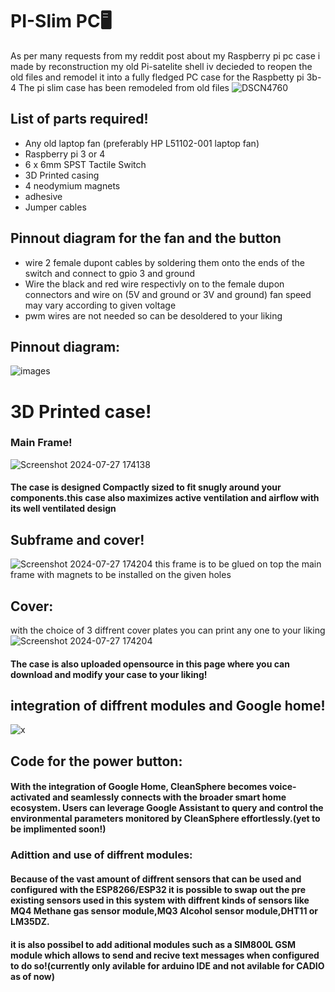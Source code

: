 # PI-Slim PC🖥️ 
As per many requests from my reddit post about my Raspberry pi pc case i made by reconstruction my old Pi-satelite shell iv decieded to reopen the old files and remodel it into a fully fledged PC case for the Raspbetty pi 3b-4 The pi slim case has been remodeled from old files 
![DSCN4760](https://github.com/user-attachments/assets/0911bc43-b8f9-4fb4-acde-1066c9bbe11b)


## List of parts required!
* Any old laptop fan (preferably HP L51102-001 laptop fan)
* Raspberry pi 3 or 4
* 6 x 6mm SPST Tactile Switch
* 3D Printed casing
* 4 neodymium magnets
* adhesive
* Jumper cables
  
## Pinnout diagram for the fan and the button
* wire 2 female dupont cables by soldering them onto the ends of the switch and connect to gpio 3 and ground
* Wire the black and red wire respectivly on to the female dupon connectors and wire on (5V and ground or 3V and ground) fan speed may vary according to given voltage
* pwm wires are not needed so can be desoldered to your liking
  
## Pinnout diagram:
![images](https://github.com/user-attachments/assets/bfdf7612-63ad-4e66-82d5-10442df5ab19)


# 3D Printed case!
### Main Frame!
![Screenshot 2024-07-27 174138](https://github.com/user-attachments/assets/efd501df-3851-4207-8dd5-e792f931b31f)

#### The case is designed Compactly sized to fit snugly around your components.this case also maximizes active ventilation and airflow with its well ventilated design

## Subframe and cover!
![Screenshot 2024-07-27 174204](https://github.com/user-attachments/assets/7f65e525-c3b3-435f-9569-15ffc55a5040)
this frame is to be glued on top the main frame with magnets to be installed on the given holes
## Cover:
with the choice of 3 diffrent cover plates you can print any one to your liking 
![Screenshot 2024-07-27 174204](https://github.com/user-attachments/assets/7f65e525-c3b3-435f-9569-15ffc55a5040)

#### The case is also uploaded opensource in this page where you can download and modify your case to your liking!

## integration of diffrent modules and Google home!
![x](https://github.com/Clean-Sphere/Cleansphere-/assets/155823427/ea1ff7be-93c9-4ff3-8a29-6d05d46ea49c)

## Code for the power button:

#### With the integration of Google Home, CleanSphere becomes voice-activated and seamlessly connects with the broader smart home ecosystem. Users can leverage Google Assistant to query and control the environmental parameters monitored by CleanSphere effortlessly.(yet to be implimented soon!)
### Adittion and use of diffrent modules:

#### Because of the vast amount of diffrent sensors that can be used and configured with the ESP8266/ESP32 it is possible to swap out the pre existing sensors used in this system with diffrent kinds of sensors like MQ4 Methane gas sensor module,MQ3 Alcohol sensor module,DHT11 or LM35DZ.

#### it is also possibel to add aditional modules such as a SIM800L GSM module which allows to send and recive text messages when configured to do so!(currently only avilable for arduino IDE and not avilable for CADIO as of now)
